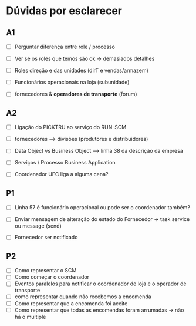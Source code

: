 # Dúvidas por esclarecer

## A1

- [ ] Perguntar diferença entre role / processo
- [ ] Ver se os roles que temos são ok -> demasiados detalhes
- [ ] Roles direção e das unidades (dirT e vendas/armazem)
- [ ] Funcionários operacionais na loja (subunidade)
- [ ] fornecedores & **operadores de transporte** (forum)


## A2

- [ ] Ligação do PICKTRU ao serviço do RUN-SCM
- [ ] fornecedores --> divisões (produtores e distribuidores)
- [ ] Data Object vs Business Object --> linha 38 da descrição da empresa
- [ ] Serviços / Processo Business Application
- [ ] Coordenador UFC liga a alguma cena?


## P1

- [ ] Linha 57 é funcionário operacional ou pode ser o coordenador também?
- [ ] Enviar mensagem de alteração do estado do Fornecedor -> task service ou message (send)
- [ ] Fornecedor ser notificado


## P2 

- [ ] Como representar o SCM
- [ ] Como começar o coordenador
- [ ] Eventos paralelos para notificar o coordenador de loja e o operador de transporte
- [ ] como representar quando não recebemos a encomenda
- [ ] Como representar que a encomenda foi aceite
- [ ] Como representar que todas as encomendas foram arrumadas -> não há o multiple
